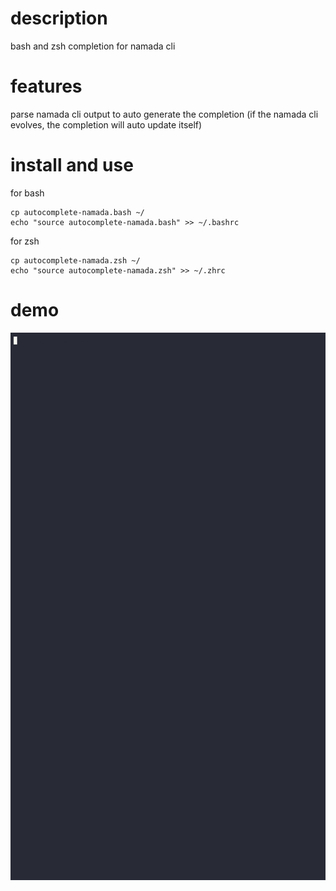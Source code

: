 # description
bash and zsh completion for namada cli

# features
parse namada cli output to auto generate the completion (if the namada cli evolves, the completion will auto update itself)

# install and use
for bash

	cp autocomplete-namada.bash ~/
	echo "source autocomplete-namada.bash" >> ~/.bashrc


for zsh

	cp autocomplete-namada.zsh ~/
	echo "source autocomplete-namada.zsh" >> ~/.zhrc

# demo

![Demo asciinema namada completion](demo.gif "demo asciinema namada completion")
